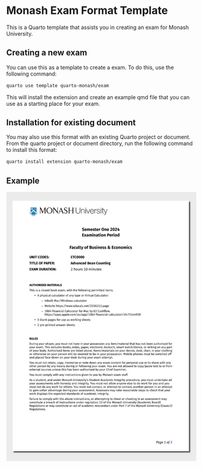

<!-- README.md is generated from README.qmd. Please edit that file -->

# Monash Exam Format Template

This is a Quarto template that assists you in creating an exam for
Monash University.

## Creating a new exam

You can use this as a template to create a exam. To do this, use the
following command:

``` bash
quarto use template quarto-monash/exam
```

This will install the extension and create an example qmd file that you
can use as a starting place for your exam.

## Installation for existing document

You may also use this format with an existing Quarto project or
document. From the quarto project or document directory, run the
following command to install this format:

``` bash
quarto install extension quarto-monash/exam
```

## Example

[![](examples/template.png)](examples/template.pdf)
